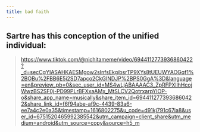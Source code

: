 ```yaml
---
title: bad faith
---
```


## Sartre has this conception of the unified individual:

> https://www.tiktok.com/@nichitameme/video/6944112773936860422?_d=secCgYIASAHKAESMgow2sInfsEkgibsrTP9XYs8tUEUWYAOGqf1%2BOBu%2FBB6E5i2SD7apco2CkGINDJP%2BPS0GgA%3D&language=en&preview_pb=0&sec_user_id=MS4wLjABAAAAC3_ZpRFPXllhHcojWwzBS2SF0j-PD99PLrBFXxaAMx_MtSLCV2QotrxarpYIOP-o&share_app_name=musically&share_item_id=6944112773936860422&share_link_id=f6f94abe-af9c-4439-83a6-ee7a4c2e0a35&timestamp=1616802275&u_code=d91kj791c67ia8&user_id=6751520465992385542&utm_campaign=client_share&utm_medium=android&utm_source=copy&source=h5_m
